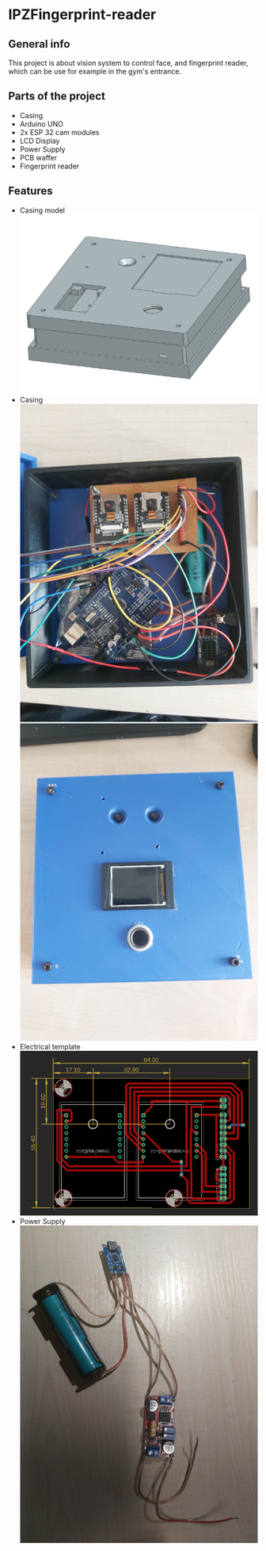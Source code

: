 # IPZFingerprint-reader

## General info
This project is about vision system to control face, and fingerprint reader, which can be use for example in the gym's entrance.
## Parts of the project
- Casing
- Arduino UNO
- 2x ESP 32 cam modules
- LCD Display
- Power Supply
- PCB waffer
- Fingerprint reader

## Features
* Casing model
![Model](Casingassemblyversion2-1.png)
* Casing
![Model](CasingINSIDE.jpg)
![Photos of casing](casingOUTSIDE.jpg)
* Electrical template
![Model2](ELECTRICALTEMPLATEFINAL.png)
* Power Supply
![Model3](Power.jpg)
